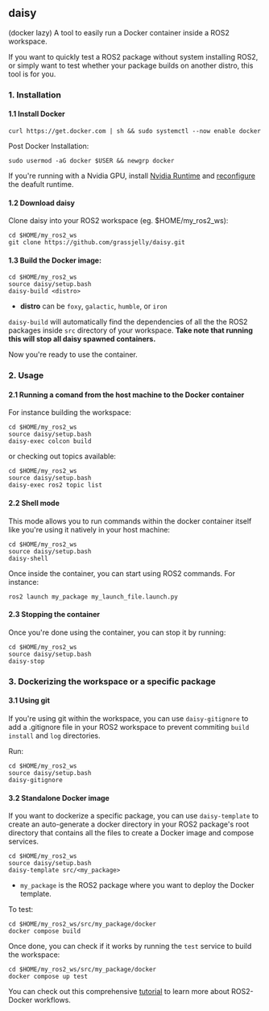 ## daisy 
(docker lazy)
A tool to easily run a Docker container inside a ROS2 workspace. 

If you want to quickly test a ROS2 package without system installing ROS2, or simply want to test whether your package builds on another distro, this tool is for you.

### 1. Installation
#### 1.1 Install Docker
```
curl https://get.docker.com | sh && sudo systemctl --now enable docker
```
Post Docker Installation:
```
sudo usermod -aG docker $USER && newgrp docker
```
If you're running with a Nvidia GPU, install [Nvidia Runtime](https://github.com/NVIDIA/nvidia-container-runtime#installation) and [reconfigure](https://github.com/NVIDIA/nvidia-container-runtime#daemon-configuration-file) the deafult runtime.

#### 1.2 Download daisy
Clone daisy into your ROS2 workspace (eg. $HOME/my_ros2_ws):
```
cd $HOME/my_ros2_ws
git clone https://github.com/grassjelly/daisy.git
```

#### 1.3 Build the Docker image:
```
cd $HOME/my_ros2_ws
source daisy/setup.bash
daisy-build <distro>
```
- **distro** can be `foxy`, `galactic`, `humble`, or `iron`

`daisy-build` will automatically find the dependencies of all the the ROS2 packages inside `src` directory of your workspace. **Take note that running this will stop all daisy spawned containers.**

Now you're ready to use the container.

### 2. Usage

#### 2.1 Running a comand from the host machine to the Docker container

For instance building the workspace:
```
cd $HOME/my_ros2_ws
source daisy/setup.bash
daisy-exec colcon build
```
or checking out topics available:
```
cd $HOME/my_ros2_ws
source daisy/setup.bash
daisy-exec ros2 topic list
```

#### 2.2 Shell mode
This mode allows you to run commands within the docker container itself like you're using it natively in your host machine:
```
cd $HOME/my_ros2_ws
source daisy/setup.bash
daisy-shell
```
Once inside the container, you can start using ROS2 commands. For instance:
```
ros2 launch my_package my_launch_file.launch.py
```
#### 2.3 Stopping the container
Once you're done using the container, you can stop it by running:
```
cd $HOME/my_ros2_ws
source daisy/setup.bash
daisy-stop
```

### 3. Dockerizing the workspace or a specific package

#### 3.1 Using git
If you're using git within the workspace, you can use `daisy-gitignore` to add a .gitignore file in your ROS2 workspace to prevent commiting `build` `install` and `log` directories.

Run:
```
cd $HOME/my_ros2_ws
source daisy/setup.bash
daisy-gitignore
```

#### 3.2 Standalone Docker image
If you want to dockerize a specific package, you can use `daisy-template` to create an auto-generate a docker directory in your ROS2 package's root directory that contains all the files to create a Docker image and compose services.

```
cd $HOME/my_ros2_ws
source daisy/setup.bash
daisy-template src/<my_package>
```
- `my_package` is the ROS2 package where you want to deploy the Docker template.

To test:
```
cd $HOME/my_ros2_ws/src/my_package/docker
docker compose build
```

Once done, you can check if it works by running the `test` service to build the workspace:
```
cd $HOME/my_ros2_ws/src/my_package/docker
docker compose up test
```

You can check out this comprehensive [tutorial](https://roboticseabass.com/2023/07/09/updated-guide-docker-and-ros2/) to learn more about ROS2-Docker workflows.